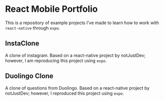 # React Mobile Portfolio

This is a repository of example projects I've made to learn how to work with `react-native` through `expo`.

## InstaClone

A clone of instagram. Based on a react-native project by notJustDev; however, I am reproducing this project using `expo`.

## Duolingo Clone

A clone of questions from Duolingo. Based on a react-native project by notJustDev; however, I reproduced this project using `expo`.
